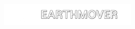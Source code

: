 <p align="center"><a href="#" target="_blank" class="text-white"><img src="https://github.com/Tougashi/Earthmover/blob/main/public/assets/image/Logo/logo-text-white.png" width="400" alt="Earthmover Logo"></a></p>
